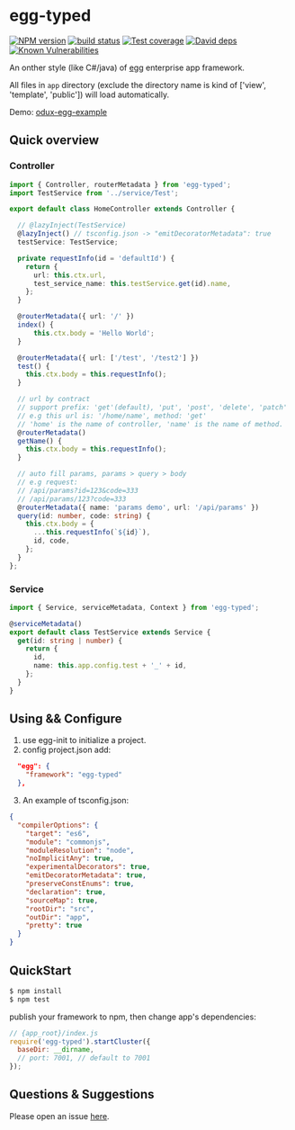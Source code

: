 # egg-typed

[![NPM version][npm-image]][npm-url]
[![build status][travis-image]][travis-url]
[![Test coverage][codecov-image]][codecov-url]
[![David deps][david-image]][david-url]
[![Known Vulnerabilities][snyk-image]][snyk-url]

[npm-image]: https://img.shields.io/npm/v/egg-typed.svg?style=flat-square
[npm-url]: https://npmjs.org/package/egg-typed
[travis-image]: https://img.shields.io/travis/eggjs/egg-typed.svg?style=flat-square
[travis-url]: https://travis-ci.org/eggjs/egg-typed
[codecov-image]: https://codecov.io/github/eggjs/egg-typed/coverage.svg?branch=master
[codecov-url]: https://codecov.io/github/eggjs/egg-typed?branch=master
[david-image]: https://img.shields.io/david/eggjs/egg-typed.svg?style=flat-square
[david-url]: https://david-dm.org/eggjs/egg-typed
[snyk-image]: https://snyk.io/test/npm/egg-typed/badge.svg?style=flat-square
[snyk-url]: https://snyk.io/test/npm/egg-typed

An onther style (like C#/java) of [egg](https://github.com/eggjs/egg) enterprise app framework.

All files in `app` directory (exclude the directory name is kind of ['view', 'template', 'public']) will load automatically.

Demo: [odux-egg-example](https://github.com/zhang740/odux-egg-example)

## Quick overview

### Controller
```ts
import { Controller, routerMetadata } from 'egg-typed';
import TestService from '../service/Test';

export default class HomeController extends Controller {

  // @lazyInject(TestService)
  @lazyInject() // tsconfig.json -> "emitDecoratorMetadata": true
  testService: TestService;

  private requestInfo(id = 'defaultId') {
    return {
      url: this.ctx.url,
      test_service_name: this.testService.get(id).name,
    };
  }

  @routerMetadata({ url: '/' })
  index() {
      this.ctx.body = 'Hello World';
  }

  @routerMetadata({ url: ['/test', '/test2'] })
  test() {
    this.ctx.body = this.requestInfo();
  }

  // url by contract
  // support prefix: 'get'(default), 'put', 'post', 'delete', 'patch'
  // e.g this url is: '/home/name', method: 'get'
  // 'home' is the name of controller, 'name' is the name of method.
  @routerMetadata()
  getName() {
    this.ctx.body = this.requestInfo();
  }

  // auto fill params, params > query > body
  // e.g request: 
  // /api/params?id=123&code=333
  // /api/params/123?code=333
  @routerMetadata({ name: 'params demo', url: '/api/params' })
  query(id: number, code: string) {
    this.ctx.body = {
      ...this.requestInfo(`${id}`),
      id, code,
    };
  }
};
```

### Service
```ts
import { Service, serviceMetadata, Context } from 'egg-typed';

@serviceMetadata()
export default class TestService extends Service {
  get(id: string | number) {
    return {
      id,
      name: this.app.config.test + '_' + id,
    };
  }
}

```

## Using && Configure
1. use egg-init to initialize a project.
2. config project.json add:
```json
  "egg": {
    "framework": "egg-typed"
  },
```
3. An example of tsconfig.json:
```json
{
  "compilerOptions": {
    "target": "es6",
    "module": "commonjs",
    "moduleResolution": "node",
    "noImplicitAny": true,
    "experimentalDecorators": true,
    "emitDecoratorMetadata": true,
    "preserveConstEnums": true,
    "declaration": true,
    "sourceMap": true,
    "rootDir": "src",
    "outDir": "app",
    "pretty": true
  }
}
```

## QuickStart

```bash
$ npm install
$ npm test
```

publish your framework to npm, then change app's dependencies:

```js
// {app_root}/index.js
require('egg-typed').startCluster({
  baseDir: __dirname,
  // port: 7001, // default to 7001
});

```

## Questions & Suggestions

Please open an issue [here](https://github.com/zhang740/egg-typed/issues).

